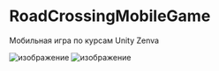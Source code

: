 # RoadCrossingMobileGame
 Мобильная игра по курсам Unity Zenva

![изображение](https://user-images.githubusercontent.com/79563332/175522931-1201376a-7a49-4f1b-b400-1dbf24268f0f.png) ![изображение](https://user-images.githubusercontent.com/79563332/175523032-6910a4c4-a7bc-41f0-92e8-78aacdc3b0f1.png)

